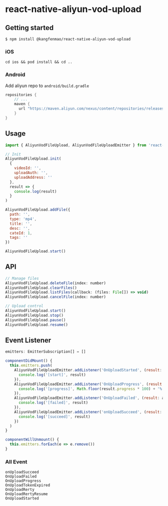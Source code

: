 # react-native-aliyun-vod-upload

## Getting started

`$ npm install @kangfenmao/react-native-aliyun-vod-upload`

### iOS

`cd ios && pod install && cd ..`

### Android

Add aliyun repo to `android/build.gradle`

```gradle
repositories {
    // ...
    maven {
      url "https://maven.aliyun.com/nexus/content/repositories/releases"
    }
}
```

## Usage

```javascript
import { AliyunVodFileUpload, AliyunVodFileUploadEmitter } from 'react-native-aliyun-vod-upload'

// Init
AliyunVodFileUpload.init(
  {
    videoId: '',
    uploadAuth: '',
    uploadAddress: ''
  },
  result => {
    console.log(result)
  }
)

AliyunVodFileUpload.addFile({
  path: '',
  type: 'mp4',
  title: '',
  desc: '',
  cateId: 1,
  tags: ''
})

AliyunVodFileUpload.start()
```

## API

```javascript
// Manage files
AliyunVodFileUpload.deleteFile(index: number)
AliyunVodFileUpload.clearFiles()
AliyunVodFileUpload.listFiles(callback: (files: File[]) => void)
AliyunVodFileUpload.cancelFile(index: number)

// Upload control
AliyunVodFileUpload.start()
AliyunVodFileUpload.stop()
AliyunVodFileUpload.pause()
AliyunVodFileUpload.resume()
```

## Event Listener

```javascript
emitters: EmitterSubscription[] = []

componentDidMount() {
  this.emitters.push(
    AliyunVodFileUploadEmitter.addListener('OnUploadStarted', (result: any) => {
      console.log('[start]', result)
    }),
    AliyunVodFileUploadEmitter.addListener('OnUploadProgress', (result: any) => {
      console.log('[progress]', Math.floor(result.progress * 100) + '%')
    }),
    AliyunVodFileUploadEmitter.addListener('OnUploadFailed', (result: any) => {
      console.log('[failed]', result)
    }),
    AliyunVodFileUploadEmitter.addListener('onUploadSucceed', (result: any) => {
      console.log('[succeed]', result)
    })
  )
}

componentWillUnmount() {
  this.emitters.forEach(e => e.remove())
}
```

### All Event

```
onUploadSucceed
OnUploadFailed
OnUploadProgress
OnUploadTokenExpired
OnUploadRerty
OnUploadRertyResume
OnUploadStarted
```
